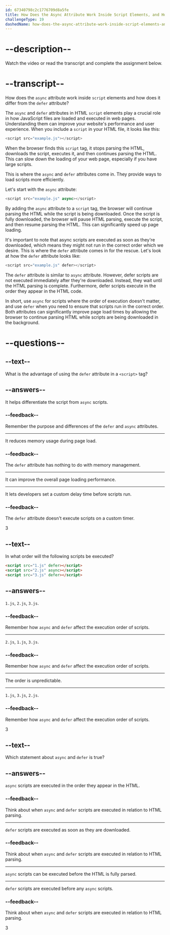 ```yaml
---
id: 67340798c2c1776709d8a5fe
title: How Does the Async Attribute Work Inside Script Elements, and How Does It Differ from the Defer Attribute?
challengeType: 19
dashedName: how-does-the-async-attribute-work-inside-script-elements-and-how-does-it-differ-from-the-defer-attribute
---
```


# --description--

Watch the video or read the transcript and complete the assignment below.

# --transcript--

How does the `async` attribute work inside `script` elements and how does it differ from the `defer` attribute?

The `async` and `defer` attributes in HTML `script` elements play a crucial role in how JavaScript files are loaded and executed in web pages. Understanding them can improve your website's performance and user experience. When you include a `script` in your HTML file, it looks like this:

```js
<script src="example.js"></script>
```

When the browser finds this `script` tag, it stops parsing the HTML, downloads the script, executes it, and then continues parsing the HTML. This can slow down the loading of your web page, especially if you have large scripts.

This is where the `async` and `defer` attributes come in. They provide ways to load scripts more efficiently.

Let's start with the `async` attribute:

```js
<script src="example.js" async></script>
```

By adding the `async` attribute to a `script` tag, the browser will continue parsing the HTML while the script is being downloaded. Once the script is fully downloaded, the browser will pause HTML parsing, execute the script, and then resume parsing the HTML. This can significantly speed up page loading.

It's important to note that async scripts are executed as soon as they're downloaded, which means they might not run in the correct order which we desire. This is where the `defer` attribute comes in for the rescue. Let's look at how the `defer` attribute looks like:

```js
<script src="example.js" defer></script>
```

The `defer` attribute is similar to `async` attribute. However, defer scripts are not executed immediately after they're downloaded. Instead, they wait until the HTML parsing is complete. Furthermore, defer scripts execute in the order they appear in the HTML code.

In short, use `async` for scripts where the order of execution doesn't matter, and use `defer` when you need to ensure that scripts run in the correct order. Both attributes can significantly improve page load times by allowing the browser to continue parsing HTML while scripts are being downloaded in the background.

# --questions--

## --text--

What is the advantage of using the `defer` attribute in a `<script>` tag?

## --answers--

It helps differentiate the script from `async` scripts.

### --feedback--

Remember the purpose and differences of the `defer` and `async` attributes.

---

It reduces memory usage during page load.

### --feedback--

The `defer` attribute has nothing to do with memory management.

---

It can improve the overall page loading performance.

---

It lets developers set a custom delay time before scripts run.

### --feedback--

The `defer` attribute doesn't execute scripts on a custom timer.


3

## --text--

In what order will the following scripts be executed?

```html
<script src="1.js" defer></script>
<script src="2.js" async></script>
<script src="3.js" defer></script>
```

## --answers--

`1.js`, `2.js`, `3.js`.

### --feedback--

Remember how `async` and `defer` affect the execution order of scripts.

---

`2.js`, `1.js`, `3.js`.

### --feedback--

Remember how `async` and `defer` affect the execution order of scripts.

---

The order is unpredictable.

---

`1.js`, `3.js`, `2.js`.

### --feedback--

Remember how `async` and `defer` affect the execution order of scripts.


3

## --text--

Which statement about `async` and `defer` is true?

## --answers--

`async` scripts are executed in the order they appear in the HTML.

### --feedback--

Think about when `async` and `defer` scripts are executed in relation to HTML parsing.

---

`defer` scripts are executed as soon as they are downloaded.

### --feedback--

Think about when `async` and `defer` scripts are executed in relation to HTML parsing.

---

`async` scripts can be executed before the HTML is fully parsed.

---

`defer` scripts are executed before any `async` scripts.

### --feedback--

Think about when `async` and `defer` scripts are executed in relation to HTML parsing.


3

